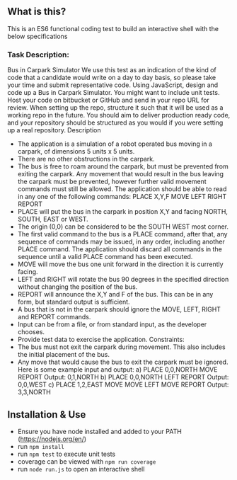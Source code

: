 ## What is this?
This is an ES6 functional coding test to build an interactive shell with the below specifications

### Task Description:
Bus in Carpark Simulator
We use this test as an indication of the kind of code that a candidate would write on a day to
day basis, so please take your time and submit representative code.
Using JavaScript, design and code up a Bus in Carpark Simulator. You might want to include
unit tests.
Host your code on bitbucket or GitHub and send in your repo URL for review. When setting
up the repo, structure it such that it will be used as a working repo in the future. You should
aim to deliver production ready code, and your repository should be structured as you would
if you were setting up a real repository.
Description
- The application is a simulation of a robot operated bus moving in a carpark, of
dimensions 5 units x 5 units.
- There are no other obstructions in the carpark.
- The bus is free to roam around the carpark, but must be prevented from exiting the
carpark. Any movement that would result in the bus leaving the carpark must be
prevented, however further valid movement commands must still be allowed.
The application should be able to read in any one of the following commands:
PLACE X,Y,F
MOVE
LEFT
RIGHT
REPORT
- PLACE will put the bus in the carpark in position X,Y and facing NORTH, SOUTH,
EAST or WEST.
- The origin (0,0) can be considered to be the SOUTH WEST most corner.
- The first valid command to the bus is a PLACE command, after that, any sequence of
commands may be issued, in any order, including another PLACE command. The
application should discard all commands in the sequence until a valid PLACE
command has been executed.
- MOVE will move the bus one unit forward in the direction it is currently facing.
- LEFT and RIGHT will rotate the bus 90 degrees in the specified direction without
changing the position of the bus.
- REPORT will announce the X,Y and F of the bus. This can be in any form, but
standard output is sufficient.
- A bus that is not in the carpark should ignore the MOVE, LEFT, RIGHT and REPORT
commands.
- Input can be from a file, or from standard input, as the developer chooses.
- Provide test data to exercise the application.
Constraints:
- The bus must not exit the carpark during movement. This also includes the initial
placement of the bus.
- Any move that would cause the bus to exit the carpark must be ignored.
Here is some example input and output:
a)
PLACE 0,0,NORTH
MOVE
REPORT
Output: 0,1,NORTH
b)
PLACE 0,0,NORTH
LEFT
REPORT
Output: 0,0,WEST
c)
PLACE 1,2,EAST
MOVE
MOVE
LEFT
MOVE
REPORT
Output: 3,3,NORTH

## Installation & Use
- Ensure you have node installed and added to your PATH (https://nodejs.org/en/)
- run `npm install`
- run `npm test` to execute unit tests
- coverage can be viewed with `npm run coverage`
- run `node run.js` to open an interactive shell

